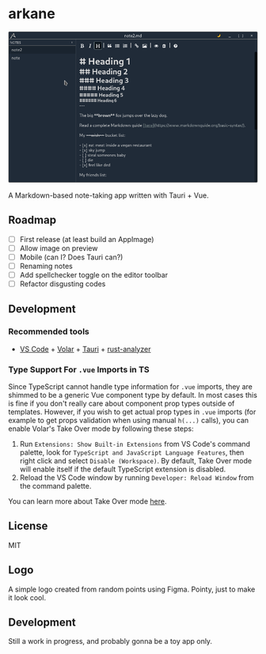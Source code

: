 # arkane

![screenshot](screenshot.png)

A Markdown-based note-taking app written with Tauri + Vue.

## Roadmap

- [ ] First release (at least build an AppImage)
- [ ] Allow image on preview
- [ ] Mobile (can I? Does Tauri can?)
- [ ] Renaming notes
- [ ] Add spellchecker toggle on the editor toolbar
- [ ] Refactor disgusting codes

## Development

### Recommended tools

- [VS Code](https://code.visualstudio.com/) + [Volar](https://marketplace.visualstudio.com/items?itemName=Vue.volar) + [Tauri](https://marketplace.visualstudio.com/items?itemName=tauri-apps.tauri-vscode) + [rust-analyzer](https://marketplace.visualstudio.com/items?itemName=rust-lang.rust-analyzer)

### Type Support For `.vue` Imports in TS

Since TypeScript cannot handle type information for `.vue` imports, they are shimmed to be a generic Vue component type by default. In most cases this is fine if you don't really care about component prop types outside of templates. However, if you wish to get actual prop types in `.vue` imports (for example to get props validation when using manual `h(...)` calls), you can enable Volar's Take Over mode by following these steps:

1. Run `Extensions: Show Built-in Extensions` from VS Code's command palette, look for `TypeScript and JavaScript Language Features`, then right click and select `Disable (Workspace)`. By default, Take Over mode will enable itself if the default TypeScript extension is disabled.
2. Reload the VS Code window by running `Developer: Reload Window` from the command palette.

You can learn more about Take Over mode [here](https://github.com/johnsoncodehk/volar/discussions/471).

## License

MIT

## Logo

A simple logo created from random points using Figma. Pointy, just to make it look cool.

## Development

Still a work in progress, and probably gonna be a toy app only.
